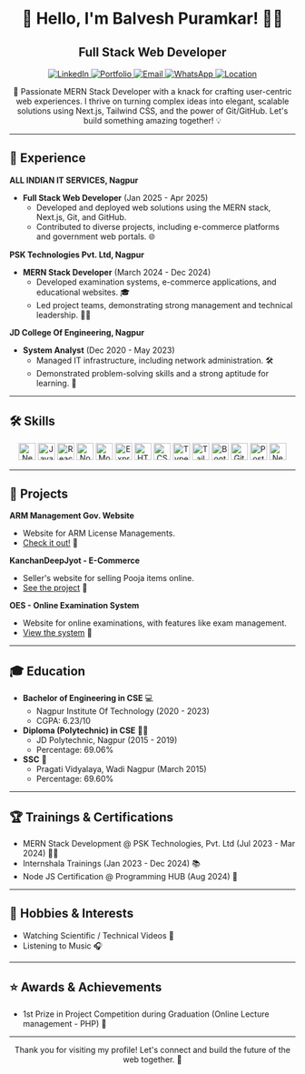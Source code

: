 <div align="center">
    <h1>👋 Hello, I'm Balvesh Puramkar! 👨‍💻</h1>
    <h2>Full Stack Web Developer</h2>
    <p>
        <a href="https://linkedin.com/in/balvesh" target="_blank">
            <img src="https://img.shields.io/badge/LinkedIn-0077B5?style=for-the-badge&logo=linkedin&logoColor=white" alt="LinkedIn">
        </a>
        <a href="https://balvesh.web.app" target="_blank">
            <img src="https://img.shields.io/badge/Portfolio-000000?style=for-the-badge&logo=globe&logoColor=white" alt="Portfolio">
        </a>
        <a href="mailto:developer.balvesh@gmail.com">
            <img src="https://img.shields.io/badge/Email-D14836?style=for-the-badge&logo=gmail&logoColor=white" alt="Email">
        </a>
        <a href="https://wa.me/918208940419" target="_blank">
            <img src="https://img.shields.io/badge/Phone-%2B91%2082089%2040419-green?style=for-the-badge&logo=whatsapp&logoColor=white" alt="WhatsApp">
        </a>
        <a href="https://www.google.com/maps/place/Nagpur,+Maharashtra/@21.1458,79.0882,11z" target="_blank">
            <img src="https://img.shields.io/badge/Location-Nagpur,%20Maharashtra-blue?style=for-the-badge&logo=location&logoColor=white" alt="Location">
        </a>
    </p>
</div>

<p align="center">
    🚀 Passionate MERN Stack Developer with a knack for crafting user-centric web experiences. I thrive on turning complex ideas into elegant, scalable solutions using Next.js, Tailwind CSS, and the power of Git/GitHub. Let's build something amazing together! 💡
</p>

---

## 💼 Experience

**ALL INDIAN IT SERVICES, Nagpur**
* **Full Stack Web Developer** (Jan 2025 - Apr 2025)
    * Developed and deployed web solutions using the MERN stack, Next.js, Git, and GitHub.
    * Contributed to diverse projects, including e-commerce platforms and government web portals. 🌐

**PSK Technologies Pvt. Ltd, Nagpur**
* **MERN Stack Developer** (March 2024 - Dec 2024)
    * Developed examination systems, e-commerce applications, and educational websites. 🎓
    * Led project teams, demonstrating strong management and technical leadership. 👨‍💼

**JD College Of Engineering, Nagpur**
* **System Analyst** (Dec 2020 - May 2023)
    * Managed IT infrastructure, including network administration. 🛠️
    * Demonstrated problem-solving skills and a strong aptitude for learning. 🧠

---

## 🛠️ Skills

<p align="center">
    <img src="https://icon.icepanel.io/Technology/png-shadow-512/Next.js.png" alt="Next Js" width="30" height="30"/>
    <img src="https://upload.wikimedia.org/wikipedia/commons/9/99/Unofficial_JavaScript_logo_2.svg" alt="JavaScript" width="30" height="30"/>
    <img src="https://upload.wikimedia.org/wikipedia/commons/a/a7/React-icon.svg" alt="React" width="30" height="30"/>
    <img src="https://cdn.iconscout.com/icon/free/png-256/free-nodejs-logo-icon-download-in-svg-png-gif-file-formats--brand-development-tools-pack-logos-icons-226034.png" alt="Node.js" width="30" height="30"/>
    <img src="https://cdn.iconscout.com/icon/free/png-512/free-mongodb-logo-icon-download-in-svg-png-gif-file-formats--wordmark-programming-langugae-freebies-pack-logos-icons-1175138.png" alt="MongoDB" width="30" height="30"/>
    <img src="https://www.peanutsquare.com/wp-content/uploads/2024/04/Express.png" alt="Express.js" width="30" height="30"/>
    <img src="https://upload.wikimedia.org/wikipedia/commons/6/61/HTML5_logo_and_wordmark.svg" alt="HTML5" width="30" height="30"/>
    <img src="https://upload.wikimedia.org/wikipedia/commons/d/d5/CSS3_logo_and_wordmark.svg" alt="CSS3" width="30" height="30"/>
    <img src="https://upload.wikimedia.org/wikipedia/commons/4/4c/Typescript_logo_2020.svg" alt="TypeScript" width="30" height="30"/>
    <img src="https://encrypted-tbn0.gstatic.com/images?q=tbn:ANd9GcTSDKn3vA2YUbXzN0ZC3gALWJ08gJN-Drl15w&s" alt="Tailwind CSS" width="30" height="30"/>
    <img src="https://getbootstrap.com/docs/5.3/assets/brand/bootstrap-logo-white.svg" alt="Bootstrap" width="30" height="30"/>
    <img src="https://git-scm.com/images/logos/downloads/Git-Icon-1788C.svg" alt="Git" width="30" height="30"/>
    <img src="https://www.vectorlogo.zone/logos/getpostman/getpostman-icon.svg" alt="Postman" width="30" height="30"/>
    <img src="https://upload.wikimedia.org/wikipedia/commons/8/8e/Nextjs-logo.svg" alt="Next.js" width="30" height="30"/>
</p>

---

## 🚀 Projects

**ARM Management Gov. Website**
* Website for ARM License Managements.
* [Check it out!](https://armslicensechanda.in) 🔗

**KanchanDeepJyot - E-Commerce**
* Seller's website for selling Pooja items online.
* [See the project](https://kanchandeep.allindianitservices.com) 🛒

**OES - Online Examination System**
* Website for online examinations, with features like exam management.
* [View the system](https://oesbalvesh.onrender.com) 📝

---

## 🎓 Education

* **Bachelor of Engineering in CSE** 💻
    * Nagpur Institute Of Technology (2020 - 2023)
    * CGPA: 6.23/10
* **Diploma (Polytechnic) in CSE** 👨‍🎓
    * JD Polytechnic, Nagpur (2015 - 2019)
    * Percentage: 69.06%
* **SSC** 🏫
    * Pragati Vidyalaya, Wadi Nagpur (March 2015)
    * Percentage: 69.60%

---

## 🏆 Trainings & Certifications

* MERN Stack Development @ PSK Technologies, Pvt. Ltd (Jul 2023 - Mar 2024) 👨‍💻
* Internshala Trainings (Jan 2023 - Dec 2024) 📚
* Node JS Certification @ Programming HUB (Aug 2024) 📜

---

## 🎉 Hobbies & Interests

* Watching Scientific / Technical Videos 🔭
* Listening to Music 🎧

---

## ⭐ Awards & Achievements

* 1st Prize in Project Competition during Graduation (Online Lecture management - PHP) 🥇

---

<p align="center">
    Thank you for visiting my profile! Let's connect and build the future of the web together. 🚀
</p>
